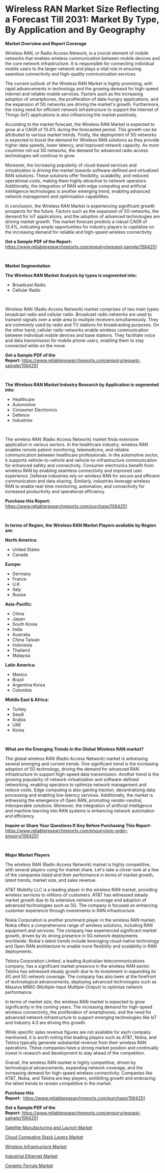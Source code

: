 <p><h1>Wireless RAN Market Size Reflecting a Forecast Till 2031: Market By Type, By Application and By Geography</h1></p><p><strong>Market Overview and Report Coverage</strong></p>
<p><p>Wireless RAN, or Radio Access Network, is a crucial element of mobile networks that enables wireless communication between mobile devices and the core network infrastructure. It is responsible for connecting individual mobile users to the larger network and plays a vital role in ensuring seamless connectivity and high-quality communication services.</p><p>The current outlook of the Wireless RAN Market is highly promising, with rapid advancements in technology and the growing demand for high-speed internet and reliable mobile services. Factors such as the increasing adoption of smartphones, the proliferation of data-hungry applications, and the expansion of 5G networks are driving the market's growth. Furthermore, the rising need for efficient network infrastructure to support the Internet of Things (IoT) applications is also influencing the market positively.</p><p>According to the market forecast, the Wireless RAN Market is expected to grow at a CAGR of 13.4% during the forecasted period. This growth can be attributed to various market trends. Firstly, the deployment of 5G networks is expected to boost the demand for Wireless RAN solutions as they provide higher data speeds, lower latency, and improved network capacity. As more countries roll out 5G networks, the demand for advanced radio access technologies will continue to grow.</p><p>Moreover, the increasing popularity of cloud-based services and virtualization is driving the market towards software-defined and virtualized RAN solutions. These solutions offer flexibility, scalability, and reduced operational costs, making them highly attractive to network operators. Additionally, the integration of RAN with edge computing and artificial intelligence technologies is another emerging trend, enabling advanced network management and optimization capabilities.</p><p>In conclusion, the Wireless RAN Market is experiencing significant growth prospects for the future. Factors such as the expansion of 5G networks, the demand for IoT applications, and the adoption of advanced technologies are driving market growth. The market forecast predicts a robust CAGR of 13.4%, indicating ample opportunities for industry players to capitalize on the increasing demand for reliable and high-speed wireless connectivity.</p></p>
<p><strong>Get a Sample PDF of the Report:</strong> <a href="https://www.reliableresearchreports.com/enquiry/request-sample/1564251">https://www.reliableresearchreports.com/enquiry/request-sample/1564251</a></p>
<p>&nbsp;</p>
<p><strong>Market Segmentation</strong></p>
<p><strong>The Wireless RAN Market Analysis by types is segmented into:</strong></p>
<p><ul><li>Broadcast Radio</li><li>Cellular Radio</li></ul></p>
<p>&nbsp;</p>
<p><p>Wireless RAN (Radio Access Network) market comprises of two main types: broadcast radio and cellular radio. Broadcast radio networks are used to transmit signals over a wide area to multiple receivers simultaneously. They are commonly used by radio and TV stations for broadcasting purposes. On the other hand, cellular radio networks enable wireless communication between individual mobile devices and base stations. They facilitate voice and data transmission for mobile phone users, enabling them to stay connected while on the move.</p></p>
<p><strong>Get a Sample PDF of the Report:</strong>&nbsp;<a href="https://www.reliableresearchreports.com/enquiry/request-sample/1564251">https://www.reliableresearchreports.com/enquiry/request-sample/1564251</a></p>
<p>&nbsp;</p>
<p><strong>The Wireless RAN Market Industry Research by Application is segmented into:</strong></p>
<p><ul><li>Healthcare</li><li>Automotive</li><li>Consumer Electronics</li><li>Defence</li><li>Industries</li></ul></p>
<p>&nbsp;</p>
<p><p>The wireless RAN (Radio Access Network) market finds extensive application in various sectors. In the healthcare industry, wireless RAN enables remote patient monitoring, telemedicine, and reliable communication between healthcare professionals. In the automotive sector, it supports vehicle-to-vehicle and vehicle-to-infrastructure communication for enhanced safety and connectivity. Consumer electronics benefit from wireless RAN by enabling seamless connectivity and improved user experience. Defense industries rely on wireless RAN for secure and efficient communication and data sharing. Similarly, industries leverage wireless RAN to enable real-time monitoring, automation, and connectivity for increased productivity and operational efficiency.</p></p>
<p><strong>Purchase this Report:</strong>&nbsp; <a href="https://www.reliableresearchreports.com/purchase/1564251">https://www.reliableresearchreports.com/purchase/1564251</a></p>
<p>&nbsp;</p>
<p><strong>In terms of Region, the Wireless RAN Market Players available by Region are:</strong></p>
<p>
    <p> <strong> North America: </strong>
        <ul>
            <li>United States</li>
            <li>Canada</li>
        </ul>
        </p> 
    <p> <strong> Europe: </strong>
        <ul>
            <li>Germany</li>
            <li>France</li>
            <li>U.K.</li>
            <li>Italy</li>
            <li>Russia</li>
        </ul>
        </p> 
    <p> <strong> Asia-Pacific: </strong>
        <ul>
            <li>China</li>
            <li>Japan</li>
            <li>South Korea</li>
            <li>India</li>
            <li>Australia</li>
            <li>China Taiwan</li>
            <li>Indonesia</li>
            <li>Thailand</li>
            <li>Malaysia</li>
        </ul>
        </p> 
    <p> <strong> Latin America: </strong>
        <ul>
            <li>Mexico</li>
            <li>Brazil</li>
            <li>Argentina Korea</li>
            <li>Colombia</li>
        </ul>
        </p> 
    <p> <strong> Middle East & Africa: </strong>
        <ul>
            <li>Turkey</li>
            <li>Saudi</li>
            <li>Arabia</li>
            <li>UAE</li>
            <li>Korea</li>
        </ul>
    </p>
    </p>
<p>&nbsp;</p>
<p><strong>What are the Emerging Trends in the Global Wireless RAN market?</strong></p>
<p><p>The global wireless RAN (Radio Access Network) market is witnessing several emerging and current trends. One significant trend is the increasing adoption of 5G technology, driving the demand for advanced RAN infrastructure to support high-speed data transmission. Another trend is the growing popularity of network virtualization and software-defined networking, enabling operators to optimize network management and reduce costs. Edge computing is also gaining traction, decentralizing data processing and enabling low-latency services. Additionally, the market is witnessing the emergence of Open RAN, promoting vendor-neutral, interoperable solutions. Moreover, the integration of artificial intelligence and machine learning into RAN systems is enhancing network automation and efficiency.</p></p>
<p><strong>Inquire or Share Your Questions If Any Before Purchasing This Report</strong>- <a href="https://www.reliableresearchreports.com/enquiry/pre-order-enquiry/1564251">https://www.reliableresearchreports.com/enquiry/pre-order-enquiry/1564251</a></p>
<p>&nbsp;</p>
<p><strong>Major Market Players</strong></p>
<p><p>The wireless RAN (Radio Access Network) market is highly competitive, with several players vying for market share. Let's take a closer look at a few of the companies listed and their performance in terms of market growth, latest trends, market size, and sales revenue.</p><p>AT&T Mobility LLC is a leading player in the wireless RAN market, providing wireless services to millions of customers. AT&T has witnessed steady market growth due to its extensive network coverage and adoption of advanced technologies such as 5G. The company is focused on enhancing customer experience through investments in RAN infrastructure.</p><p>Nokia Corporation is another prominent player in the wireless RAN market. Nokia offers a comprehensive range of wireless solutions, including RAN equipment and services. The company has experienced significant market growth, driven by its strong presence in 5G network deployments worldwide. Nokia's latest trends include leveraging cloud-native technology and Open RAN architecture to enable more flexibility and scalability in RAN deployments.</p><p>Telstra Corporation Limited, a leading Australian telecommunications company, has a significant market presence in the wireless RAN sector. Telstra has witnessed steady growth due to its investment in expanding its 4G and 5G network coverage. The company has also been at the forefront of technological advancements, deploying advanced technologies such as Massive MIMO (Multiple-Input Multiple-Output) to optimize network performance.</p><p>In terms of market size, the wireless RAN market is expected to grow significantly in the coming years. The increasing demand for high-speed wireless connectivity, the proliferation of smartphones, and the need for advanced network infrastructure to support emerging technologies like IoT and Industry 4.0 are driving this growth.</p><p>While specific sales revenue figures are not available for each company mentioned, it is worth noting that leading players such as AT&T, Nokia, and Telstra typically generate substantial revenue from their wireless RAN operations. These companies have a strong market position and continually invest in research and development to stay ahead of the competition.</p><p>Overall, the wireless RAN market is highly competitive, driven by technological advancements, expanding network coverage, and the increasing demand for high-speed wireless connectivity. Companies like AT&T, Nokia, and Telstra are key players, exhibiting growth and embracing the latest trends to remain competitive in the market.</p></p>
<p><strong>Purchase this Report:</strong>&nbsp;&nbsp;<a href="https://www.reliableresearchreports.com/purchase/1564251">https://www.reliableresearchreports.com/purchase/1564251</a></p>
<p></p>
<p><strong>Get a Sample PDF of the Report:</strong>&nbsp;<a href="https://www.reliableresearchreports.com/enquiry/request-sample/1564251">https://www.reliableresearchreports.com/enquiry/request-sample/1564251</a></p>
<p><p><a href="https://github.com/sougarounis/Market-Research-Report-List-1/blob/main/satellite-manufacturing-and-launch-market.md">Satellite Manufacturing and Launch Market</a></p><p><a href="https://github.com/laholand/Market-Research-Report-List-1/blob/main/cloud-computing-stack-layers-market.md">Cloud Computing Stack Layers Market</a></p><p><a href="https://github.com/angelajermaine/Market-Research-Report-List-1/blob/main/wireless-infrastructure-market.md">Wireless Infrastructure Market</a></p><p><a href="https://github.com/bmorecock/Market-Research-Report-List-1/blob/main/industrial-ethernet-market.md">Industrial Ethernet Market</a></p><p><a href="https://github.com/mohamedbakry57/Market-Research-Report-List-1/blob/main/ceramic-ferrule-market.md">Ceramic Ferrule Market</a></p></p>